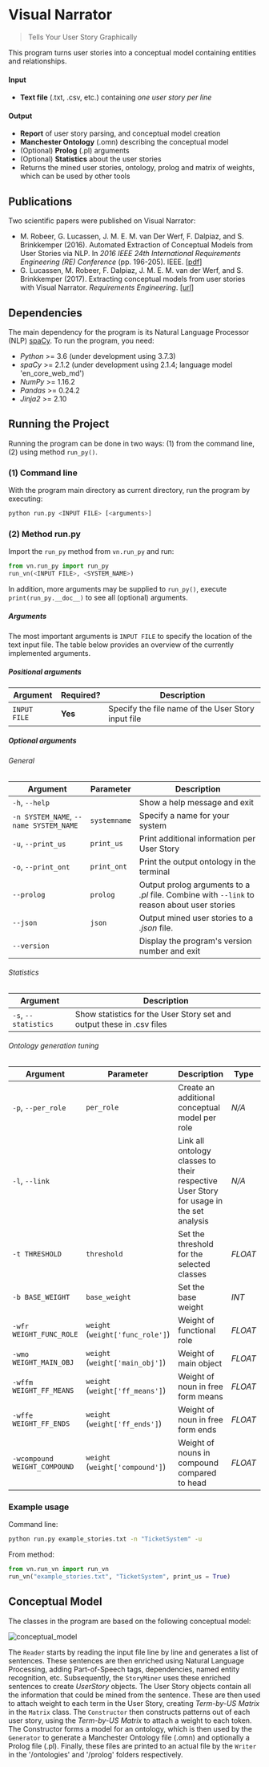# Visual Narrator

> Tells Your User Story Graphically

This program turns user stories into a conceptual model containing entities and relationships.

#### Input
* __Text file__ (.txt, .csv, etc.) containing _one user story per line_

#### Output
* __Report__ of user story parsing, and conceptual model creation
* __Manchester Ontology__ (.omn) describing the conceptual model
* (Optional) __Prolog__ (.pl) arguments
* (Optional) __Statistics__ about the user stories
* Returns the mined user stories, ontology, prolog and matrix of weights, which can be used by other tools

## Publications
Two scientific papers were published on Visual Narrator:
* M. Robeer, G. Lucassen, J. M. E. M. van Der Werf, F. Dalpiaz, and S. Brinkkemper (2016). Automated Extraction of Conceptual Models from User Stories via NLP. In _2016 IEEE 24th International Requirements Engineering (_RE_) Conference_ (pp. 196-205). IEEE. \[[pdf](https://www.staff.science.uu.nl/~dalpi001/papers/robe-luca-werf-dalp-brin-16-re.pdf)\]
* G. Lucassen, M. Robeer, F. Dalpiaz, J. M. E. M. van der Werf, and S. Brinkkemper (2017). Extracting conceptual models from user stories with Visual Narrator. _Requirements Engineering_. \[[url](https://link.springer.com/article/10.1007/s00766-017-0270-1)\]

## Dependencies
The main dependency for the program is its Natural Language Processor (NLP) [spaCy](http://spacy.io/). To run the program, you need:

* _Python_ >= 3.6 (under development using 3.7.3)
* _spaCy_ >= 2.1.2 (under development using 2.1.4; language model 'en_core_web_md')
* _NumPy_ >= 1.16.2
* _Pandas_ >= 0.24.2
* _Jinja2_ >= 2.10

## Running the Project
Running the program can be done in two ways: (1) from the command line, (2) using method `run_py()`.

### (1) Command line
With the program main directory as current directory, run the program by executing:

```bash
python run.py <INPUT FILE> [<arguments>]
```

### (2) Method run.py
Import the `run_py` method from `vn.run_py` and run:

```python
from vn.run_py import run_py
run_vn(<INPUT FILE>, <SYSTEM_NAME>)
```

In addition, more arguments may be supplied to `run_py()`, execute `print(run_py.__doc__)` to see all (optional) arguments.

##### Arguments
The most important arguments is `INPUT FILE` to specify the location of the text input file. The table below provides an overview of the currently implemented arguments.

##### Positional arguments
Argument | Required? | Description
--------|-----------|------------
`INPUT FILE` | __Yes__ | Specify the file name of the User Story input file


##### _Optional_ arguments

###### General

Argument | Parameter | Description
--------|--| ------------
`-h`, `--help` | | Show a help message and exit
`-n SYSTEM_NAME`, `--name SYSTEM_NAME` | `systemname` | Specify a name for your system
`-u`, `--print_us` | `print_us` | Print additional information per User Story
`-o`, `--print_ont` | `print_ont` | Print the output ontology in the terminal
`--prolog` | `prolog` | Output prolog arguments to a _.pl_ file. Combine with `--link` to reason about user stories
`--json` | `json` | Output mined user stories to a _.json_ file.
`--version` | | Display the program's version number and exit

###### Statistics
Argument | Description
--------|------------
`-s`, `--statistics` | Show statistics for the User Story set and output these in .csv files

###### Ontology generation tuning
Argument | Parameter | Description | Type | Default
--------|--|-----------|------------|--------
`-p`, `--per_role` | `per_role` | Create an additional conceptual model per role | _N/A_
`-l`, `--link` |  |  Link all ontology classes to their respective User Story for usage in the set analysis | _N/A_
`-t THRESHOLD` | `threshold` | Set the threshold for the selected classes | _FLOAT_ | 1.0
`-b BASE_WEIGHT` | `base_weight` | Set the base weight | _INT_ | 1
`-wfr WEIGHT_FUNC_ROLE` | `weight` (`weight['func_role']`) |  Weight of functional role | _FLOAT_ | 1.0
`-wmo WEIGHT_MAIN_OBJ` |  `weight` (`weight['main_obj']`) |  Weight of main object | _FLOAT_ | 1.0
`-wffm WEIGHT_FF_MEANS` |  `weight` (`weight['ff_means']`) |  Weight of noun in free form means | _FLOAT_ | 0.7
`-wffe WEIGHT_FF_ENDS` |  `weight` (`weight['ff_ends']`)  | Weight of noun in free form ends | _FLOAT_ | 0.5
`-wcompound WEIGHT_COMPOUND` |  `weight` (`weight['compound']`) | Weight of nouns in compound compared to head | _FLOAT_ | 0.66

### Example usage

Command line:
```bash
python run.py example_stories.txt -n "TicketSystem" -u
```

From method:
```python
from vn.run_vn import run_vn
run_vn("example_stories.txt", "TicketSystem", print_us = True)
```

## Conceptual Model
The classes in the program are based on the following conceptual model:

![conceptual_model](https://cloud.githubusercontent.com/assets/1345476/12152551/a6b7dca0-b4b5-11e5-8cee-80f463588df2.png)

The `Reader` starts by reading the input file line by line and generates a list of sentences. These sentences are then enriched using Natural Language Processing, adding Part-of-Speech tags, dependencies, named entity recognition, etc. Subsequently, the `StoryMiner` uses these enriched sentences to create _UserStory_ objects. The User Story objects contain all the information that could be mined from the sentence. These are then used to attach weight to each term in the User Story, creating _Term-by-US Matrix_ in the `Matrix` class. The `Constructor` then constructs patterns out of each user story, using the _Term-by-US Matrix_ to attach a weight to each token. The Constructor forms a model for an ontology, which is then used by the `Generator` to generate a Manchester Ontology file (.omn) and optionally a Prolog file (.pl). Finally, these files are printed to an actual file by the `Writer` in the '/ontologies' and '/prolog' folders respectively.
